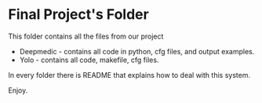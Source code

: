 # Final Project's Folder

This folder contains all the files from our project <br>

* Deepmedic - contains all code in python, cfg files, and output examples.
* Yolo - contains all code, makefile, cfg files. 

In every folder there is README that explains how to deal with this system.

Enjoy.

